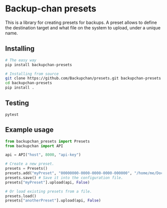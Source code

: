 # Backup-chan presets

This is a library for creating presets for backups. A preset allows to define the destination target and what file on the system to upload, under a unique name.

## Installing

```bash
# The easy way
pip install backupchan-presets

# Installing from source
git clone https://github.com/Backupchan/presets.git backupchan-presets
cd backupchan-presets
pip install .
```

## Testing

```
pytest
```

## Example usage

```python
from backupchan_presets import Presets
from backupchan import API

api = API("host", 8000, "api-key")

# Create a new preset.
presets = Presets()
presets.add("myPreset", "00000000-0000-0000-0000-000000", "/home/me/Documents/stuff")
presets.save() # Save it into the configuration file.
presets["myPreset"].upload(api, False)

# Or load existing presets from a file.
presets.load()
presets["anotherPreset"].upload(api, False)
```
